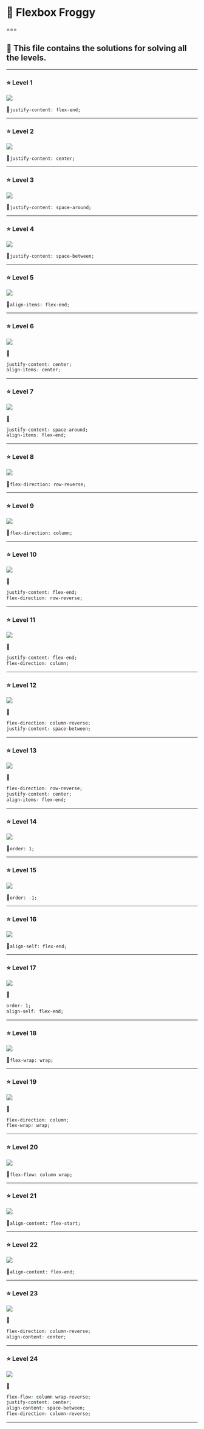 # 🐸 Flexbox Froggy  
===

## 🧩 This file contains the solutions for solving all the levels.

---

### ⭐ Level 1

![](./Images/Level_1.png)

🚨`justify-content: flex-end;`

---

### ⭐ Level 2

![](./Images/Level_2.png)

🚨`justify-content: center;`

---

### ⭐ Level 3

![](./Images/Level_3.png)

🚨`justify-content: space-around;`

---

### ⭐ Level 4

![](./Images/Level_4.png)

🚨`justify-content: space-between;`

---

### ⭐ Level 5

![](./Images/Level_5.png)

🚨`align-items: flex-end;`

---

### ⭐ Level 6

![](./Images/Level_6.png)

🚨
```css
justify-content: center;
align-items: center;
```
---

### ⭐ Level 7

![](./Images/Level_7.png)

🚨
```css
justify-content: space-around;
align-items: flex-end;
```
---

### ⭐ Level 8

![](./Images/Level_8.png)

🚨`flex-direction: row-reverse;`

---

### ⭐ Level 9

![](./Images/Level_9.png)

🚨`flex-direction: column;`

---

### ⭐ Level 10

![](./Images/Level_10.png)

🚨
```css
justify-content: flex-end;
flex-direction: row-reverse;
```
---

### ⭐ Level 11

![](./Images/Level_11.png)

🚨
```css
justify-content: flex-end;
flex-direction: column;
```
---

### ⭐ Level 12

![](./Images/Level_12.png)

🚨
```css
flex-direction: column-reverse;
justify-content: space-between;
```
---

### ⭐ Level 13

![](./Images/Level_13.png)

🚨
```css
flex-direction: row-reverse;
justify-content: center;
align-items: flex-end;
```
---

### ⭐ Level 14

![](./Images/Level_14.png)

🚨`order: 1;`

---

### ⭐ Level 15

![](./Images/Level_15.png)

🚨`order: -1;`

---

### ⭐ Level 16

![](./Images/Level_16.png)

🚨`align-self: flex-end;`

---

### ⭐ Level 17

![](./Images/Level_17.png)

🚨
```css
order: 1;
align-self: flex-end;
```

---

### ⭐ Level 18

![](./Images/Level_18.png)

🚨`flex-wrap: wrap;`

---

### ⭐ Level 19

![](./Images/Level_19.png)

🚨
```css
flex-direction: column;
flex-wrap: wrap;
```

---

### ⭐ Level 20

![](./Images/Level_20.png)

🚨`flex-flow: column wrap;`

---

### ⭐ Level 21

![](./Images/Level_21.png)

🚨`align-content: flex-start;`

---

### ⭐ Level 22

![](./Images/Level_22.png)

🚨`align-content: flex-end;`

---

### ⭐ Level 23

![](./Images/Level_23.png)

🚨
```css
flex-direction: column-reverse;
align-content: center;
```

---

### ⭐ Level 24

![](./Images/Level_24.png)

🚨
```css
flex-flow: column wrap-reverse;
justify-content: center;
align-content: space-between;
flex-direction: column-reverse;
```

---
